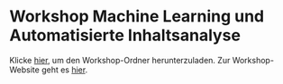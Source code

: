 # Workshop Machine Learning und Automatisierte Inhaltsanalyse

Klicke [hier](https://github.com/ankekat1000/Workshop-ML-Automatisierte-Inhaltsanalyse/archive/main.zip), um den Workshop-Ordner herunterzuladen. Zur Workshop-Website geht es [hier](https://ankekat1000.github.io/Workshop-ML-Automatisierte-Inhaltsanalyse/).
